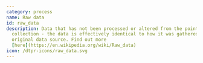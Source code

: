 ```yaml
---
category: process
name: Raw data
id: raw_data
description: Data that has not been processed or altered from the point of
  collection - the data is effectively identical to how it was gathered from the
  original data source. Find out more
  [here](https://en.wikipedia.org/wiki/Raw_data)
icon: /dtpr-icons/raw_data.svg
---
```

